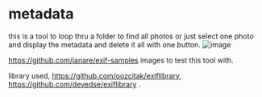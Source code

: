 # metadata
this is a tool to loop thru a folder to find all photos or just select one photo and display the metadata and delete it all with one button.
![image](https://user-images.githubusercontent.com/85149044/125025085-0ae94f80-e050-11eb-9e34-ac5a37a45b4d.png)


https://github.com/ianare/exif-samples images to test this tool with.

library used, https://github.com/oozcitak/exiflibrary, https://github.com/devedse/exiflibrary .


